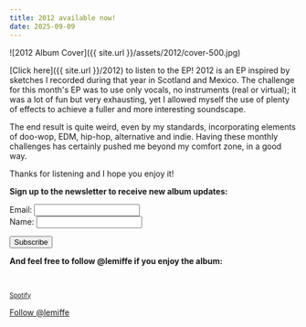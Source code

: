 ```yaml
---
title: 2012 available now!
date: 2025-09-09
---
```


![2012 Album Cover]({{ site.url }}/assets/2012/cover-500.jpg)

[Click here]({{ site.url }}/2012) to listen to the EP! 2012 is an EP inspired by sketches I recorded during that year in Scotland and Mexico. The challenge for this month's EP was to use only vocals, no instruments (real or virtual); it was a lot of fun but very exhausting, yet I allowed myself the use of plenty of effects to achieve a fuller and more interesting soundscape.

The end result is quite weird, even by my standards, incorporating elements of doo-wop, EDM, hip-hop, alternative and indie. Having these monthly challenges has certainly pushed me beyond my comfort zone, in a good way.

Thanks for listening and I hope you enjoy it!

**Sign up to the newsletter to receive new album updates:**

<div id="mc_embed_signup">
    <form id="mc-embedded-subscribe-form" class="validate" action="https://lemiffe.us19.list-manage.com/subscribe/post?u=b812582d2b5e10dce2bb3a9a0&amp;id=f9365b3e1e" method="post" name="mc-embedded-subscribe-form" novalidate="" target="_blank">
        <div id="mc_embed_signup_scroll">
            <div class="mc-field-group">
                Email: <input id="mce-EMAIL" class="required email" name="EMAIL" type="email" value="" />
            </div>
            <div class="mc-field-group">
                Name: <input id="mce-FNAME" class="" name="FNAME" type="text" value="" />
            </div>
            <div id="mce-responses" class="clear">
                <div id="mce-error-response" class="response" style="display: none;"> </div>
                <div id="mce-success-response" class="response" style="display: none;"> </div>
            </div>
            <p><!-- real people should not fill this in and expect good things - do not remove this or risk form bot signups--></p>
            <div style="position: absolute; left: -5000px;" aria-hidden="true">
                <input tabindex="-1" name="b_b812582d2b5e10dce2bb3a9a0_f9365b3e1e" type="text" value="" />
            </div>
            <div class="clear">
                <input id="mc-embedded-subscribe" class="button" name="subscribe" type="submit" value="Subscribe" />
            </div>
        </div>
    </form>
</div>

**And feel free to follow @lemiffe if you enjoy the album:**

<script src="https://apis.google.com/js/platform.js"></script>
<div class="g-ytsubscribe" data-channel="lemiffe" data-layout="default" data-count="default"> </div>
<p>
    <a class="button green" style="font-size: 0.8em; margin-top: 10px;" href="https://open.spotify.com/artist/1sNv7hQSMw29Gxn7CNMbko?si=RAMQ-gHMSUOUmi39xYswHw">Spotify</a>
</p>
<p>
    <a class="twitter-follow-button" href="https://twitter.com/lemiffe?ref_src=twsrc%5Etfw" data-show-count="false">Follow @lemiffe</a>
    <script async src="https://platform.twitter.com/widgets.js" charset="utf-8"></script>
</p>
